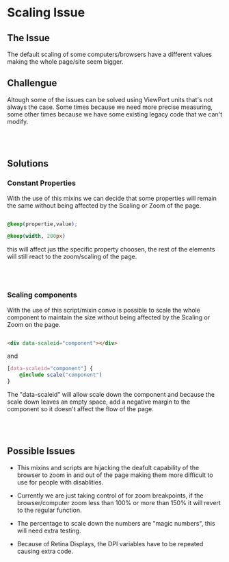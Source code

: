 # Scaling Issue

## The Issue

The default scaling of some computers/browsers have a different  values making the whole page/site seem bigger.

## Challengue

Altough some of the issues can be solved using ViewPort units that's not always the case. Some times because we need more precise measuring, some other times because we have some existing legacy code that we can't modify.

<br/><br/>

## Solutions

### Constant Properties

With the use of this mixins we can decide that some properties will remain the same without being affected by the Scaling or Zoom of the page.

```scss

@keep(propertie,value);

@keep(width, 200px)

```

this will affect jus tthe specific property choosen, the rest of the elements will still react to the zoom/scaling of the page.

<br/><br/>

### Scaling components

With the use of this script/mixin convo is possible to scale the whole component to maintain the size without being affected by the Scaling or Zoom on the page.

```html 

<div data-scaleid="component"></div>

```
and

```scss
[data-scaleid="component"] {
    @include scale("component")
}

```


The "data-scaleid" will allow scale down the component and because the scale down leaves an empty space, add a negative margin to the component so it doesn't affect the flow of the page.

<br/><br/>
## Possible Issues

- This mixins and scripts are hijacking the deafult capability of the browser to zoom in and out of the page making them more difficult to use for people with disablities.

- Currently we are just taking control of for zoom breakpoints, if the browser/computer zoom less than 100% or more than 150% it will revert to the regular function.
- The percentage to scale down the numbers are "magic numbers", this will need extra testing.
- Because of Retina Displays, the DPI variables have to be repeated causing extra code.